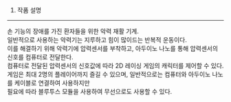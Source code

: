 1. 작품 설명
-----------

손 기능의 장애를 가진 환자들을 위한 악력 재활 기계.   
일반적으로 사용하는 악력기는 지루하고 힘이 많이드는 반복적 운동이다.   
이를 해결하기 위해 악력기에 압력센서를 부착하고, 아두이노 나노를 통해 압력센서의 신호를 컴퓨터로 전달한다.   
컴퓨터로 전달된 압력센서의 신호값에 따라 2D 레이싱 게임의 캐릭터를 제어할 수 있다.   
게임은 최대 2명의 플레이어까지 즐길 수 있으며, 일반적으로는 컴퓨터와 아두이노 나노를 케이블로 연결하여 사용하지만   
필요에 따라 블루투스 모듈을 사용하여 무선으로도 사용할 수 있다.

